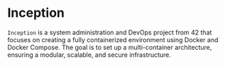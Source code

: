# Inception
`Inception` is a system administration and DevOps project from 42 that focuses on creating a fully containerized environment using Docker and Docker Compose. The goal is to set up a multi-container architecture, ensuring a modular, scalable, and secure infrastructure.
